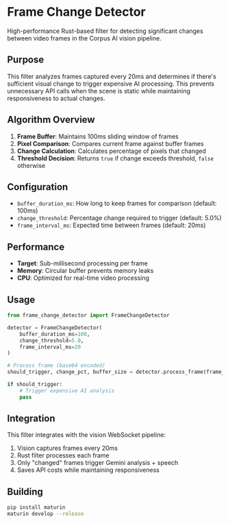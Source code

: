 # Frame Change Detector

High-performance Rust-based filter for detecting significant changes between video frames in the Corpus AI vision pipeline.

## Purpose

This filter analyzes frames captured every 20ms and determines if there's sufficient visual change to trigger expensive AI processing. This prevents unnecessary API calls when the scene is static while maintaining responsiveness to actual changes.

## Algorithm Overview

1. **Frame Buffer**: Maintains 100ms sliding window of frames
2. **Pixel Comparison**: Compares current frame against buffer frames  
3. **Change Calculation**: Calculates percentage of pixels that changed
4. **Threshold Decision**: Returns `true` if change exceeds threshold, `false` otherwise

## Configuration

- `buffer_duration_ms`: How long to keep frames for comparison (default: 100ms)
- `change_threshold`: Percentage change required to trigger (default: 5.0%)
- `frame_interval_ms`: Expected time between frames (default: 20ms)

## Performance

- **Target**: Sub-millisecond processing per frame
- **Memory**: Circular buffer prevents memory leaks
- **CPU**: Optimized for real-time video processing

## Usage

```python
from frame_change_detector import FrameChangeDetector

detector = FrameChangeDetector(
    buffer_duration_ms=100,
    change_threshold=5.0,
    frame_interval_ms=20
)

# Process frame (base64 encoded)
should_trigger, change_pct, buffer_size = detector.process_frame(frame_b64, timestamp_ms)

if should_trigger:
    # Trigger expensive AI analysis
    pass
```

## Integration

This filter integrates with the vision WebSocket pipeline:
1. Vision captures frames every 20ms
2. Rust filter processes each frame  
3. Only "changed" frames trigger Gemini analysis + speech
4. Saves API costs while maintaining responsiveness

## Building

```bash
pip install maturin
maturin develop --release
```